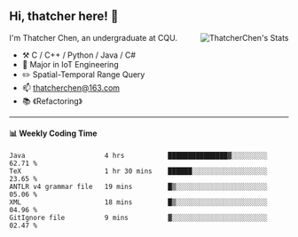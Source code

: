 ## Hi, thatcher here! :wave:

<img align="right" src="https://github-readme-stats.vercel.app/api?username=thatcherchen&title_color=333&text_color=777" alt="ThatcherChen's Stats" >

I'm Thatcher Chen, an undergraduate at CQU.

- :hammer_and_pick:  C / C++ / Python / Java / C# 
- :seedling:  Major in IoT Engineering
- :pencil2:  Spatial-Temporal Range Query
- :mailbox: thatcherchen@163.com
- :books: 《Refactoring》

---

#### :bar_chart: Weekly Coding Time

<!--START_SECTION:waka-->

```text
Java                    4 hrs           ███████████████▓░░░░░░░░░   62.71 %
TeX                     1 hr 30 mins    ██████░░░░░░░░░░░░░░░░░░░   23.65 %
ANTLR v4 grammar file   19 mins         █▒░░░░░░░░░░░░░░░░░░░░░░░   05.06 %
XML                     18 mins         █▒░░░░░░░░░░░░░░░░░░░░░░░   04.96 %
GitIgnore file          9 mins          ▓░░░░░░░░░░░░░░░░░░░░░░░░   02.47 %
```

<!--END_SECTION:waka-->
